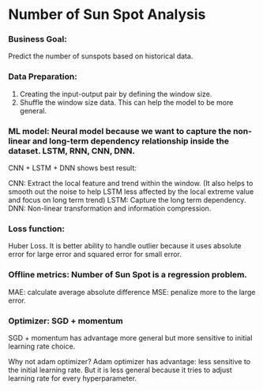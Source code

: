 # Number of Sun Spot Analysis

### Business Goal: 
Predict the number of sunspots based on historical data.

### Data Preparation: 
1. Creating the input-output pair by defining the window size.
2. Shuffle the window size data. This can help the model to be more general. 

### ML model: Neural model because we want to capture the non-linear and long-term dependency relationship inside the dataset. LSTM, RNN, CNN, DNN. 
CNN + LSTM + DNN shows best result: 

CNN: Extract the local feature and trend within the window. (It also helps to smooth out the noise to help LSTM less affected by the local extreme value and focus on long term trend) 
LSTM: Capture the long term dependency.
DNN:  Non-linear transformation and information compression.

### Loss function: 
Huber Loss. It is better ability to handle outlier because it uses absolute error for large error and squared error for small error.

### Offline metrics: Number of Sun Spot is a regression problem.
MAE: calculate average absolute difference
MSE: penalize more to the large error.

### Optimizer: SGD + momentum 
SGD + momentum has advantage more general but more sensitive to initial learning rate choice. 

Why not adam optimizer?
Adam optimizer has advantage: less sensitive to the initial learning rate. But it is less general because it tries to adjust learning rate for every hyperparameter.

